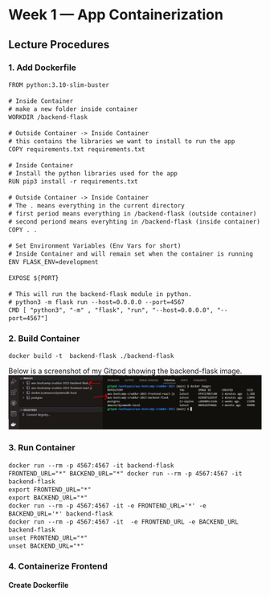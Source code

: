 # Week 1 — App Containerization

## Lecture Procedures

### 1. Add Dockerfile
```
FROM python:3.10-slim-buster

# Inside Container
# make a new folder inside container
WORKDIR /backend-flask

# Outside Container -> Inside Container
# this contains the libraries we want to install to run the app
COPY requirements.txt requirements.txt

# Inside Container
# Install the python libraries used for the app
RUN pip3 install -r requirements.txt

# Outside Container -> Inside Container
# The . means everything in the current directory
# first period means everything in /backend-flask (outside container)
# second periond means everyhting in /backend-flask (inside container)
COPY . .

# Set Environment Variables (Env Vars for short)
# Inside Container and will remain set when the container is running
ENV FLASK_ENV=development

EXPOSE ${PORT}

# This will run the backend-flask module in python.
# python3 -m flask run --host=0.0.0.0 --port=4567
CMD [ "python3", "-m" , "flask", "run", "--host=0.0.0.0", "--port=4567"]
```

### 2. Build Container
```
docker build -t  backend-flask ./backend-flask
```
Below is a screenshot of my Gitpod showing the backend-flask image.
![Backend Image](assets/build%20backend%20container%20code%20result.PNG)

### 3. Run Container
```
docker run --rm -p 4567:4567 -it backend-flask
FRONTEND_URL="*" BACKEND_URL="*" docker run --rm -p 4567:4567 -it backend-flask
export FRONTEND_URL="*"
export BACKEND_URL="*"
docker run --rm -p 4567:4567 -it -e FRONTEND_URL='*' -e BACKEND_URL='*' backend-flask
docker run --rm -p 4567:4567 -it  -e FRONTEND_URL -e BACKEND_URL backend-flask
unset FRONTEND_URL="*"
unset BACKEND_URL="*"
```

### 4. Containerize Frontend
#### Create Dockerfile
```

```
